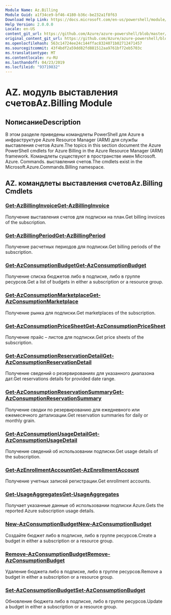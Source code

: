 ```yaml
---
Module Name: Az.Billing
Module Guid: a1f34ce9-bf46-4180-b36c-be232a1f8f63
Download Help Link: https://docs.microsoft.com/en-us/powershell/module/az.billing
Help Version: 2.0.0.0
Locale: en-US
content_git_url: https://github.com/Azure/azure-powershell/blob/master/src/Billing/Billing/help/Az.Billing.md
original_content_git_url: https://github.com/Azure/azure-powershell/blob/master/src/Billing/Billing/help/Az.Billing.md
ms.openlocfilehash: 563c14724ee24c144ffac8324071b02712471457
ms.sourcegitcommit: 43f4bdf2a59dd82fd881512aa9761bf72eb5703c
ms.translationtype: MT
ms.contentlocale: ru-RU
ms.lasthandoff: 04/23/2019
ms.locfileid: "93719832"
---
```

# <span data-ttu-id="86999-101">AZ. модуль выставления счетов</span><span class="sxs-lookup"><span data-stu-id="86999-101">Az.Billing Module</span></span>
## <span data-ttu-id="86999-102">Nописание</span><span class="sxs-lookup"><span data-stu-id="86999-102">Description</span></span>
<span data-ttu-id="86999-103">В этом разделе приведены командлеты PowerShell для Azure в инфраструктуре Azure Resource Manager (ARM) для службы выставления счетов Azure.</span><span class="sxs-lookup"><span data-stu-id="86999-103">The topics in this section document the Azure PowerShell cmdlets for Azure Billing in the Azure Resource Manager (ARM) framework.</span></span> <span data-ttu-id="86999-104">Командлеты существуют в пространстве имен Microsoft. Azure. Commands. выставления счетов.</span><span class="sxs-lookup"><span data-stu-id="86999-104">The cmdlets exist in the Microsoft.Azure.Commands.Billing namespace.</span></span>

## <span data-ttu-id="86999-105">AZ. командлеты выставления счетов</span><span class="sxs-lookup"><span data-stu-id="86999-105">Az.Billing Cmdlets</span></span>
### [<span data-ttu-id="86999-106">Get-AzBillingInvoice</span><span class="sxs-lookup"><span data-stu-id="86999-106">Get-AzBillingInvoice</span></span>](Get-AzBillingInvoice.md)
<span data-ttu-id="86999-107">Получение выставления счетов для подписки на план.</span><span class="sxs-lookup"><span data-stu-id="86999-107">Get billing invoices of the subscription.</span></span>

### [<span data-ttu-id="86999-108">Get-AzBillingPeriod</span><span class="sxs-lookup"><span data-stu-id="86999-108">Get-AzBillingPeriod</span></span>](Get-AzBillingPeriod.md)
<span data-ttu-id="86999-109">Получение расчетных периодов для подписки.</span><span class="sxs-lookup"><span data-stu-id="86999-109">Get billing periods of the subscription.</span></span>

### [<span data-ttu-id="86999-110">Get-AzConsumptionBudget</span><span class="sxs-lookup"><span data-stu-id="86999-110">Get-AzConsumptionBudget</span></span>](Get-AzConsumptionBudget.md)
<span data-ttu-id="86999-111">Получение списка бюджетов либо в подписке, либо в группе ресурсов.</span><span class="sxs-lookup"><span data-stu-id="86999-111">Get a list of budgets in either a subscription or a resource group.</span></span>

### [<span data-ttu-id="86999-112">Get-AzConsumptionMarketplace</span><span class="sxs-lookup"><span data-stu-id="86999-112">Get-AzConsumptionMarketplace</span></span>](Get-AzConsumptionMarketplace.md)
<span data-ttu-id="86999-113">Получение рынка для подписки.</span><span class="sxs-lookup"><span data-stu-id="86999-113">Get marketplaces of the subscription.</span></span>

### [<span data-ttu-id="86999-114">Get-AzConsumptionPriceSheet</span><span class="sxs-lookup"><span data-stu-id="86999-114">Get-AzConsumptionPriceSheet</span></span>](Get-AzConsumptionPriceSheet.md)
<span data-ttu-id="86999-115">Получение прайс – листов для подписки.</span><span class="sxs-lookup"><span data-stu-id="86999-115">Get price sheets of the subscription.</span></span>

### [<span data-ttu-id="86999-116">Get-AzConsumptionReservationDetail</span><span class="sxs-lookup"><span data-stu-id="86999-116">Get-AzConsumptionReservationDetail</span></span>](Get-AzConsumptionReservationDetail.md)
<span data-ttu-id="86999-117">Получение сведений о резервированиях для указанного диапазона дат.</span><span class="sxs-lookup"><span data-stu-id="86999-117">Get reservations details for provided date range.</span></span>

### [<span data-ttu-id="86999-118">Get-AzConsumptionReservationSummary</span><span class="sxs-lookup"><span data-stu-id="86999-118">Get-AzConsumptionReservationSummary</span></span>](Get-AzConsumptionReservationSummary.md)
<span data-ttu-id="86999-119">Получение сводки по резервированию для ежедневного или ежемесячного детализации.</span><span class="sxs-lookup"><span data-stu-id="86999-119">Get reservation summaries for daily or monthly grain.</span></span>

### [<span data-ttu-id="86999-120">Get-AzConsumptionUsageDetail</span><span class="sxs-lookup"><span data-stu-id="86999-120">Get-AzConsumptionUsageDetail</span></span>](Get-AzConsumptionUsageDetail.md)
<span data-ttu-id="86999-121">Получение сведений об использовании подписки.</span><span class="sxs-lookup"><span data-stu-id="86999-121">Get usage details of the subscription.</span></span>

### [<span data-ttu-id="86999-122">Get-AzEnrollmentAccount</span><span class="sxs-lookup"><span data-stu-id="86999-122">Get-AzEnrollmentAccount</span></span>](Get-AzEnrollmentAccount.md)
<span data-ttu-id="86999-123">Получение учетных записей регистрации.</span><span class="sxs-lookup"><span data-stu-id="86999-123">Get enrollment accounts.</span></span>

### [<span data-ttu-id="86999-124">Get-UsageAggregates</span><span class="sxs-lookup"><span data-stu-id="86999-124">Get-UsageAggregates</span></span>](Get-UsageAggregates.md)
<span data-ttu-id="86999-125">Получает указанные данные об использовании подписки Azure.</span><span class="sxs-lookup"><span data-stu-id="86999-125">Gets the reported Azure subscription usage details.</span></span>

### [<span data-ttu-id="86999-126">New-AzConsumptionBudget</span><span class="sxs-lookup"><span data-stu-id="86999-126">New-AzConsumptionBudget</span></span>](New-AzConsumptionBudget.md)
<span data-ttu-id="86999-127">Создайте бюджет либо в подписке, либо в группе ресурсов.</span><span class="sxs-lookup"><span data-stu-id="86999-127">Create a budget in either a subscription or a resource group.</span></span>

### [<span data-ttu-id="86999-128">Remove-AzConsumptionBudget</span><span class="sxs-lookup"><span data-stu-id="86999-128">Remove-AzConsumptionBudget</span></span>](Remove-AzConsumptionBudget.md)
<span data-ttu-id="86999-129">Удаление бюджета либо в подписке, либо в группе ресурсов.</span><span class="sxs-lookup"><span data-stu-id="86999-129">Remove a budget in either a subscription or a resource group.</span></span>

### [<span data-ttu-id="86999-130">Set-AzConsumptionBudget</span><span class="sxs-lookup"><span data-stu-id="86999-130">Set-AzConsumptionBudget</span></span>](Set-AzConsumptionBudget.md)
<span data-ttu-id="86999-131">Обновление бюджета либо в подписке, либо в группе ресурсов.</span><span class="sxs-lookup"><span data-stu-id="86999-131">Update a budget in either a subscription or a resource group.</span></span>

